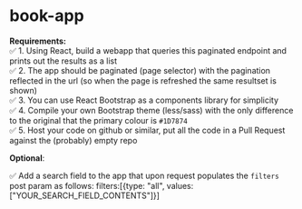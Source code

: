 # book-app

**Requirements:**<br>
✅ 1. Using React, build a webapp that queries this paginated endpoint and prints out the results as a list<br>
✅ 2. The app should be paginated (page selector) with the pagination reflected in the url (so when the page is
refreshed the same resultset is shown)<br>
✅ 3. You can use React Bootstrap as a components library for simplicity<br>
✅ 4. Compile your own Bootstrap theme (less/sass) with the only difference to the original that the primary
colour is `#1D7874`<br>
✅ 5. Host your code on github or similar, put all the code in a Pull Request against the (probably) empty repo<br>

**Optional**:<br>

✅ Add a search field to the app that upon request populates the `filters` post param as follows:
filters:[{type: "all", values: ["YOUR_SEARCH_FIELD_CONTENTS"]}]
